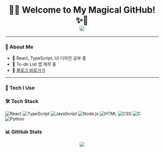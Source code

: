 <!-- README.md -->

<div align="center">

<h1 align="center">
  🌙✨ Welcome to My Magical GitHub! ✨🌙<br>
  <img src="https://readme-typing-svg.herokuapp.com?font=Pacifico&size=30&duration=4000&color=FFB6C1&center=true&vCenter=true&width=500&lines=Hi+%F0%9F%91%8B+I'm+Choi+Hyeonseo!;Frontend+Fairy+in+training+%F0%9F%A7%9A%E2%80%8D%E2%99%80%EF%B8%8F✨;React%2C+TypeScript+and+Magic!+%F0%9F%8C%9F" />
</h1>

</div>

---

### 🌸 About Me

- 🎨 React, TypeScript, UI 디자인 공부 중
- 🧁 To-do List 앱 제작 중
- 📌 [블로그 바로가기](https://pythonyum.tistory.com/)

---

### 🧁 Tech I Use

### 🛠 Tech Stack
![React](https://img.shields.io/badge/-React-61DAFB?style=flat-square&logo=react)
![TypeScript](https://img.shields.io/badge/-TypeScript-007ACC?style=flat-square&logo=typescript)
![JavaScript](https://img.shields.io/badge/-JavaScript-F7DF1E?style=flat-square&logo=javascript&logoColor=black)
![Node.js](https://img.shields.io/badge/-Node.js-339933?style=flat-square&logo=node.js)
![HTML](https://img.shields.io/badge/-HTML5-E34F26?style=flat-square&logo=html5&logoColor=white)
![CSS](https://img.shields.io/badge/-CSS3-1572B6?style=flat-square&logo=css3)
![C](https://img.shields.io/badge/-C-A8B9CC?style=flat-square&logo=c)
![Python](https://img.shields.io/badge/-Python-3776AB?style=flat-square&logo=python)

### 📊 GitHub Stats

<p align="center">
  <img src="https://github-readme-stats.vercel.app/api?username=choihyeonseo38&show_icons=true&theme=omni&title_color=ff99cc&icon_color=ff99cc&text_color=ffffff&bg_color=DEG,ffccff,ffcce0,ffe6f2"/>
</p>


